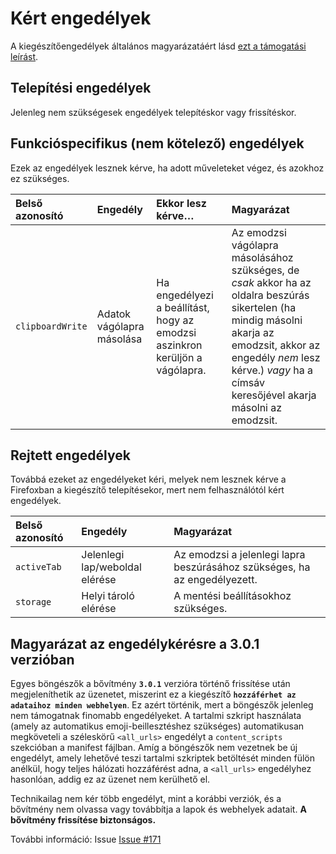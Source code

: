 # Kért engedélyek

A kiegészítőengedélyek általános magyarázatáért lásd [ezt a támogatási leírást](https://support.mozilla.org/kb/permission-request-messages-firefox-extensions).

## Telepítési engedélyek

Jelenleg nem szükségesek engedélyek telepítéskor vagy frissítéskor.

## Funkcióspecifikus (nem kötelező) engedélyek

Ezek az engedélyek lesznek kérve, ha adott műveleteket végez, és azokhoz ez szükséges.

| Belső azonosító  | Engedély                  | Ekkor lesz kérve…                                                            | Magyarázat                                                                                                                                                                                                                           |
|:-----------------|:--------------------------|:-----------------------------------------------------------------------------|:-------------------------------------------------------------------------------------------------------------------------------------------------------------------------------------------------------------------------------------|
| `clipboardWrite` | Adatok vágólapra másolása | Ha engedélyezi a beállítást, hogy az emodzsi aszinkron kerüljön a vágólapra. | Az emodzsi vágólapra másolásához szükséges, de _csak_ akkor ha az oldalra beszúrás sikertelen (ha mindig másolni akarja az emodzsit, akkor az engedély _nem_ lesz kérve.) _vagy_ ha a címsáv keresőjével akarja másolni az emodzsit. |

## Rejtett engedélyek

Továbbá ezeket az engedélyeket kéri, melyek nem lesznek kérve a Firefoxban a kiegészítő telepítésekor, mert nem felhasználótól kért engedélyek.

| Belső azonosító | Engedély                       | Magyarázat                                                                |
|:----------------|:-------------------------------|:--------------------------------------------------------------------------|
| `activeTab`     | Jelenlegi lap/weboldal elérése | Az emodzsi a jelenlegi lapra beszúrásához szükséges, ha az engedélyezett. |
| `storage`       | Helyi tároló elérése           | A mentési beállításokhoz szükséges.                                       |

## Magyarázat az engedélykérésre a 3.0.1 verzióban

Egyes böngészők a bővítmény **`3.0.1`** verzióra történő frissítése után megjeleníthetik az üzenetet, miszerint ez a kiegészítő **`hozzáférhet az adataihoz minden webhelyen`**.
Ez azért történik, mert a böngészők jelenleg nem támogatnak finomabb engedélyeket. A tartalmi szkript használata (amely az automatikus emoji-beillesztéshez szükséges) automatikusan megköveteli a széleskörű `<all_urls>` engedélyt a `content_scripts` szekcióban a manifest fájlban.
Amíg a böngészők nem vezetnek be új engedélyt, amely lehetővé teszi tartalmi szkriptek betöltését minden fülön anélkül, hogy teljes hálózati hozzáférést adna, a `<all_urls>` engedélyhez hasonlóan, addig ez az üzenet nem kerülhető el.

Technikailag nem kér több engedélyt, mint a korábbi verziók, és a bővítmény nem olvassa vagy továbbítja a lapok és webhelyek adatait.
**A bővítmény frissítése biztonságos.**

További információ: Issue [Issue #171](https://github.com/rugk/awesome-emoji-picker/issues/171)
